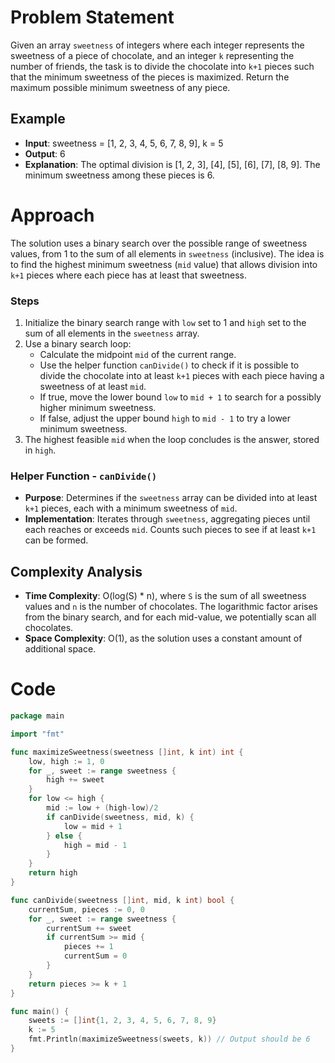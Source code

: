 # Problem Statement
Given an array `sweetness` of integers where each integer represents the sweetness of a piece of chocolate, and an integer `k` representing the number of friends, the task is to divide the chocolate into `k+1` pieces such that the minimum sweetness of the pieces is maximized. Return the maximum possible minimum sweetness of any piece.

## Example
- **Input**: sweetness = [1, 2, 3, 4, 5, 6, 7, 8, 9], k = 5
- **Output**: 6
- **Explanation**: The optimal division is [1, 2, 3], [4], [5], [6], [7], [8, 9]. The minimum sweetness among these pieces is 6.

# Approach
The solution uses a binary search over the possible range of sweetness values, from 1 to the sum of all elements in `sweetness` (inclusive). The idea is to find the highest minimum sweetness (`mid` value) that allows division into `k+1` pieces where each piece has at least that sweetness.

### Steps
1. Initialize the binary search range with `low` set to 1 and `high` set to the sum of all elements in the `sweetness` array.
2. Use a binary search loop:
    - Calculate the midpoint `mid` of the current range.
    - Use the helper function `canDivide()` to check if it is possible to divide the chocolate into at least `k+1` pieces with each piece having a sweetness of at least `mid`.
    - If true, move the lower bound `low` to `mid + 1` to search for a possibly higher minimum sweetness.
    - If false, adjust the upper bound `high` to `mid - 1` to try a lower minimum sweetness.
3. The highest feasible `mid` when the loop concludes is the answer, stored in `high`.

### Helper Function - `canDivide()`
- **Purpose**: Determines if the `sweetness` array can be divided into at least `k+1` pieces, each with a minimum sweetness of `mid`.
- **Implementation**: Iterates through `sweetness`, aggregating pieces until each reaches or exceeds `mid`. Counts such pieces to see if at least `k+1` can be formed.

## Complexity Analysis
- **Time Complexity**: O(log(S) * n), where `S` is the sum of all sweetness values and `n` is the number of chocolates. The logarithmic factor arises from the binary search, and for each mid-value, we potentially scan all chocolates.
- **Space Complexity**: O(1), as the solution uses a constant amount of additional space.

# Code
```go
package main

import "fmt"

func maximizeSweetness(sweetness []int, k int) int {
    low, high := 1, 0
    for _, sweet := range sweetness {
        high += sweet
    }
    for low <= high {
        mid := low + (high-low)/2
        if canDivide(sweetness, mid, k) {
            low = mid + 1
        } else {
            high = mid - 1
        }
    }
    return high
}

func canDivide(sweetness []int, mid, k int) bool {
    currentSum, pieces := 0, 0
    for _, sweet := range sweetness {
        currentSum += sweet
        if currentSum >= mid {
            pieces += 1
            currentSum = 0
        }
    }
    return pieces >= k + 1
}

func main() {
    sweets := []int{1, 2, 3, 4, 5, 6, 7, 8, 9}
    k := 5
    fmt.Println(maximizeSweetness(sweets, k)) // Output should be 6
}
